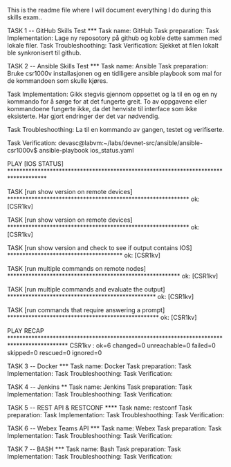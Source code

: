 

This is the readme file where I will document everything I do during this skills exam..

TASK 1 -- GitHub Skills Test *** Task name: GitHub 
Task preparation: 
Task Implementation: Lage ny reposotory på github og koble dette sammen med lokale filer.
Task Troubleshoothing: 
Task Verification: Sjekket at filen lokalt ble synkronisert til github. 

TASK 2 -- Ansible Skills Test *** Task name: Ansible 
Task preparation: Bruke csr1000v installasjonen og en tidlligere ansible playbook som mal for de kommandoen som skulle kjøres.

Task Implementation: Gikk stegvis gjennom oppsettet og la til en og en ny kommando for å sørge for at det fungerte greit. To av oppgavene eller kommandoene fungerte ikke, da det henviste til interface som ikke eksisterte. Har gjort endringer der det var nødvendig.

Task Troubleshoothing: La til en kommando av gangen, testet og verifiserte. 

Task Verification:
devasc@labvm:~/labs/devnet-src/ansible/ansible-csr1000v$ ansible-playbook ios_status.yaml 

PLAY [IOS STATUS] ************************************************************************************

TASK [run show version on remote devices] ************************************************************
ok: [CSR1kv]

TASK [run show version on remote devices] ************************************************************
ok: [CSR1kv]

TASK [run show version and check to see if output contains IOS] **************************************
ok: [CSR1kv]

TASK [run multiple commands on remote nodes] *********************************************************
ok: [CSR1kv]

TASK [run multiple commands and evaluate the output] *************************************************
ok: [CSR1kv]

TASK [run commands that require answering a prompt] **************************************************
ok: [CSR1kv]

PLAY RECAP *******************************************************************************************
CSR1kv                     : ok=6    changed=0    unreachable=0    failed=0    skipped=0    rescued=0    ignored=0   

TASK 3 -- Docker *** Task name: Docker 
Task preparation: 
Task Implementation: 
Task Troubleshoothing: 
Task Verification:

TASK 4 -- Jenkins ** Task name: Jenkins Task preparation: Task Implementation: Task Troubleshoothing: Task Verification:

TASK 5 -- REST API & RESTCONF **** Task name: restconf Task preparation: Task Implementation: Task Troubleshoothing: Task Verification:

TASK 6 -- Webex Teams API *** Task name: Webex Task preparation: Task Implementation: Task Troubleshoothing: Task Verification:

TASK 7 -- BASH *** Task name: Bash Task preparation: Task Implementation: Task Troubleshoothing: Task Verification:

